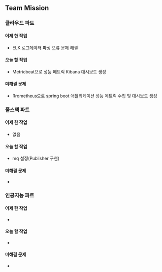 ## Team Mission

### 클라우드 파트
#### 어제 한 작업
- ELK 로그데이터 파싱 오류 문제 해결

#### 오늘 할 작업
- Metricbeat으로 성능 메트릭 Kibana 대시보드 생성

#### 미해결 문제
- Rrometheus으로 spring boot 애플리케이션 성능 메트릭 수집 및 대시보드 생성

### 풀스택 파트
#### 어제 한 작업
- 없음

#### 오늘 할 작업
- mq 설정(Publisher 구현)

#### 미해결 문제
-

### 인공지능 파트
#### 어제 한 작업
-

#### 오늘 할 작업
-

#### 미해결 문제
-

